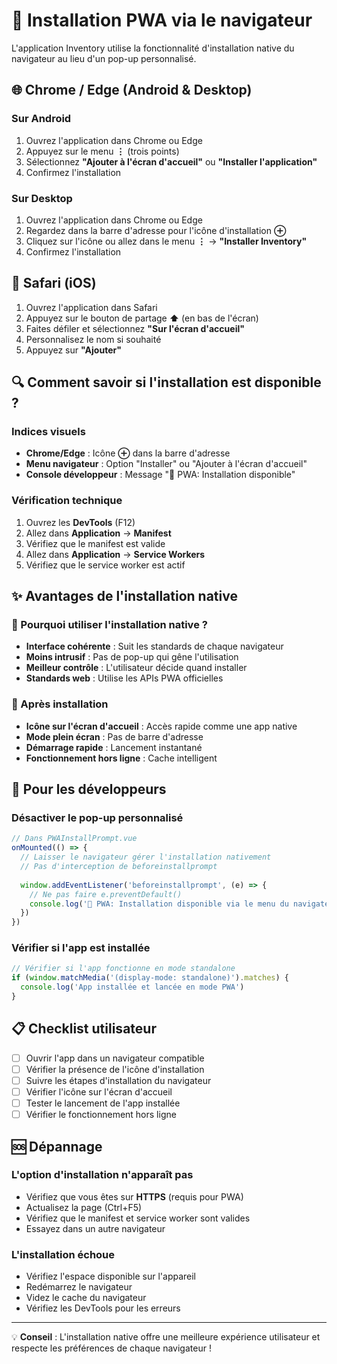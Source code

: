 # 📱 Installation PWA via le navigateur

L'application Inventory utilise la fonctionnalité d'installation native du navigateur au lieu d'un pop-up personnalisé.

## 🌐 Chrome / Edge (Android & Desktop)

### Sur Android
1. Ouvrez l'application dans Chrome ou Edge
2. Appuyez sur le menu **⋮** (trois points)
3. Sélectionnez **"Ajouter à l'écran d'accueil"** ou **"Installer l'application"**
4. Confirmez l'installation

### Sur Desktop
1. Ouvrez l'application dans Chrome ou Edge
2. Regardez dans la barre d'adresse pour l'icône d'installation **⊕**
3. Cliquez sur l'icône ou allez dans le menu **⋮** → **"Installer Inventory"**
4. Confirmez l'installation

## 🍎 Safari (iOS)

1. Ouvrez l'application dans Safari
2. Appuyez sur le bouton de partage **⬆️** (en bas de l'écran)
3. Faites défiler et sélectionnez **"Sur l'écran d'accueil"**
4. Personnalisez le nom si souhaité
5. Appuyez sur **"Ajouter"**

## 🔍 Comment savoir si l'installation est disponible ?

### Indices visuels
- **Chrome/Edge** : Icône **⊕** dans la barre d'adresse
- **Menu navigateur** : Option "Installer" ou "Ajouter à l'écran d'accueil"
- **Console développeur** : Message "📱 PWA: Installation disponible"

### Vérification technique
1. Ouvrez les **DevTools** (F12)
2. Allez dans **Application** → **Manifest**
3. Vérifiez que le manifest est valide
4. Allez dans **Application** → **Service Workers**
5. Vérifiez que le service worker est actif

## ✨ Avantages de l'installation native

### 🎯 Pourquoi utiliser l'installation native ?
- **Interface cohérente** : Suit les standards de chaque navigateur
- **Moins intrusif** : Pas de pop-up qui gêne l'utilisation
- **Meilleur contrôle** : L'utilisateur décide quand installer
- **Standards web** : Utilise les APIs PWA officielles

### 🚀 Après installation
- **Icône sur l'écran d'accueil** : Accès rapide comme une app native
- **Mode plein écran** : Pas de barre d'adresse
- **Démarrage rapide** : Lancement instantané
- **Fonctionnement hors ligne** : Cache intelligent

## 🔧 Pour les développeurs

### Désactiver le pop-up personnalisé
```javascript
// Dans PWAInstallPrompt.vue
onMounted(() => {
  // Laisser le navigateur gérer l'installation nativement
  // Pas d'interception de beforeinstallprompt
  
  window.addEventListener('beforeinstallprompt', (e) => {
    // Ne pas faire e.preventDefault()
    console.log('📱 PWA: Installation disponible via le menu du navigateur')
  })
})
```

### Vérifier si l'app est installée
```javascript
// Vérifier si l'app fonctionne en mode standalone
if (window.matchMedia('(display-mode: standalone)').matches) {
  console.log('App installée et lancée en mode PWA')
}
```

## 📋 Checklist utilisateur

- [ ] Ouvrir l'app dans un navigateur compatible
- [ ] Vérifier la présence de l'icône d'installation
- [ ] Suivre les étapes d'installation du navigateur
- [ ] Vérifier l'icône sur l'écran d'accueil
- [ ] Tester le lancement de l'app installée
- [ ] Vérifier le fonctionnement hors ligne

## 🆘 Dépannage

### L'option d'installation n'apparaît pas
- Vérifiez que vous êtes sur **HTTPS** (requis pour PWA)
- Actualisez la page (Ctrl+F5)
- Vérifiez que le manifest et service worker sont valides
- Essayez dans un autre navigateur

### L'installation échoue
- Vérifiez l'espace disponible sur l'appareil
- Redémarrez le navigateur
- Videz le cache du navigateur
- Vérifiez les DevTools pour les erreurs

---

💡 **Conseil** : L'installation native offre une meilleure expérience utilisateur et respecte les préférences de chaque navigateur ! 